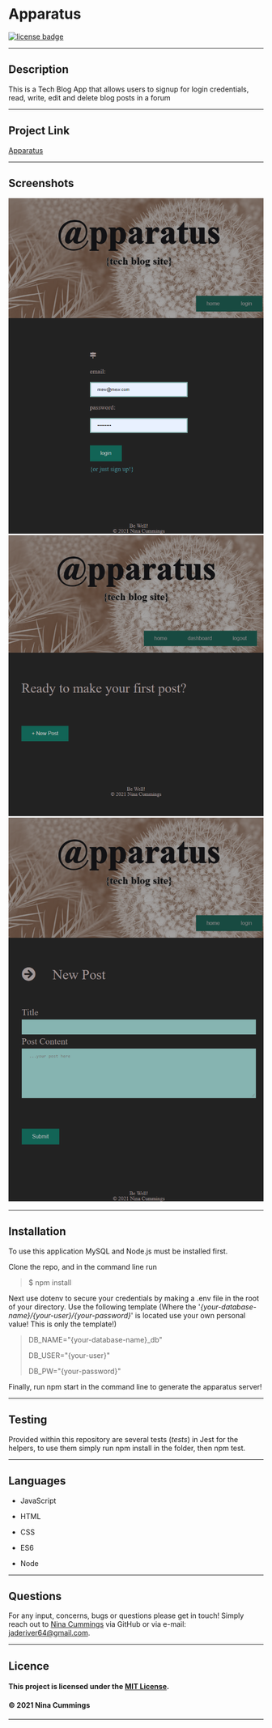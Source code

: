 
# Apparatus
<a href='https://opensource.org/licenses/MIT'><img src='https://img.shields.io/badge/license-MIT-blueviolet' alt='license badge'></a>

---------------------------------------

## Description

This is a Tech Blog App that allows users to signup for login credentials, read, write, edit and delete blog posts in a forum

---------------------------------------

## Project Link

[Apparatus](https://quiet-ocean-12254.herokuapp.com/)

---------------------------------------

## Screenshots

![Project Image](./public/images/apparatus_screenshot_2.png)
![Project Image](./public/images/apparatus_screenshot_3.png)
![Project Image](./public/images/apparatus_screenshot_5.png)

---------------------------------------

## Installation

To use this application MySQL and Node.js must be installed first.

Clone the repo, and in the command line run 

>
> $ npm install
> 
Next use dotenv to secure your credentials by making a .env file in the root of your directory.  Use the following template (Where the '*{your-database-name}/{your-user}/{your-password}*' is located use your own personal value!  This is only the template!)

> DB_NAME="{your-database-name}_db"
>
> DB_USER="{your-user}"
>
> DB_PW="{your-password}"


Finally, run npm start in the command line to generate the apparatus server!

---------------------------------------
## Testing

Provided within this repository are several tests (_tests_) in Jest for the helpers, to use them simply run npm install in the folder, then npm test.

---------------------------------------

## Languages

                    
* JavaScript
   
* HTML
   
* CSS
   
* ES6
   
* Node
   

---------------------------------------

## Questions

For any input, concerns, bugs or questions please get in touch!  Simply reach out to [Nina Cummings](https://github.com/jaderiver62/apparatus) via GitHub or via e-mail: jaderiver64@gmail.com.

---------------------------------------

## Licence


#### This project is licensed under the [MIT License](https://opensource.org/licenses/MIT).
#### &copy; 2021 Nina Cummings

---------------------------------------
    